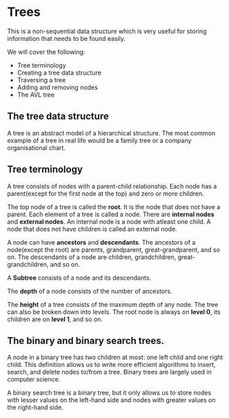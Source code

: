 # Trees

This is a non-sequential data structure which is very useful for storing information that needs to be found easily.

We will cover the following:

* Tree terminology
* Creating a tree data structure
* Traversing a tree
* Adding and removing nodes
* The AVL tree

## The tree data structure

A tree is an abstract model of a hierarchical structure. The most common example of a tree in real life would be a family tree or a company organisational chart.

## Tree terminology

A tree consists of nodes with a parent-child relationship. Each node has a parent(except for the first node at the top) and zero or more children.

The top node of a tree is called the **root**. It is the node that does not have a parent. Each element of a tree is called a node. There are **internal nodes** and **external nodes**. An internal node is a node with atleast one child. A node that does not have children is called an external node.

A node can have **ancestors** and **descendants**. The ancestors of a node(except the root) are parents, grandparent, great-grandparent, and so on. The descendants of a node are children, grandchildren, great-grandchildren, and so on.

A **Subtree** consists of a node and its descendants.

The **depth** of a node consists of the number of ancestors.

The **height** of a tree consists of the maximum depth of any node. The tree can also be broken down into levels. The root node is always on **level 0**, its children are on **level 1**, and so on.

## The binary and binary search trees.

A node in a binary tree has two children at most: one left child and one right child. This definition allows us to write more efficient algorithms to insert, search, and delete nodes to/from a tree. Binary trees are largely used in computer science.

A binary search tree is a binary tree, but it only allows us to store nodes with lesser values on the left-hand side and nodes with greater values on the right-hand side.
